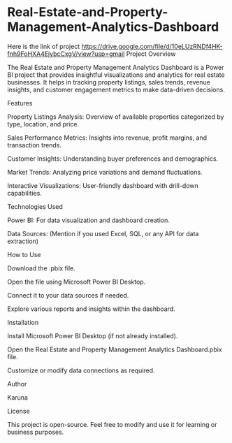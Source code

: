 # Real-Estate-and-Property-Management-Analytics-Dashboard
Here is the link of project https://drive.google.com/file/d/10eLUzRNDf4HK-fnh9FoHXA4EjybcCxgV/view?usp=gmail
Project Overview

The Real Estate and Property Management Analytics Dashboard is a Power BI project that provides insightful visualizations and analytics for real estate businesses. It helps in tracking property listings, sales trends, revenue insights, and customer engagement metrics to make data-driven decisions.

Features

Property Listings Analysis: Overview of available properties categorized by type, location, and price.

Sales Performance Metrics: Insights into revenue, profit margins, and transaction trends.

Customer Insights: Understanding buyer preferences and demographics.

Market Trends: Analyzing price variations and demand fluctuations.

Interactive Visualizations: User-friendly dashboard with drill-down capabilities.

Technologies Used

Power BI: For data visualization and dashboard creation.

Data Sources: (Mention if you used Excel, SQL, or any API for data extraction)

How to Use

Download the .pbix file.

Open the file using Microsoft Power BI Desktop.

Connect it to your data sources if needed.

Explore various reports and insights within the dashboard.

Installation

Install Microsoft Power BI Desktop (if not already installed).

Open the Real Estate and Property Management Analytics Dashboard.pbix file.

Customize or modify data connections as required.

Author

Karuna

License

This project is open-source. Feel free to modify and use it for learning or business purposes.
